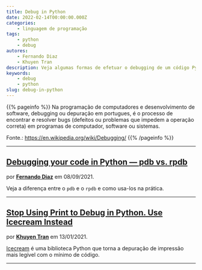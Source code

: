 ```yaml
---
title: Debug in Python
date: 2022-02-14T00:00:00.000Z
categories:
    - linguagem de programação
tags:
    - python
    - debug
autores:
    - Fernando Diaz
    - Khuyen Tran
description: Veja algumas formas de efetuar o debugging de um código Python.
keywords:
    - debug
    - python
slug: debug-in-python
---
```


{{% pageinfo %}}
Na programação de computadores e desenvolvimento de software, debugging ou depuração em portugues, é o processo de encontrar e resolver bugs (defeitos ou problemas que impedem a operação correta) em programas de computador, software ou sistemas.

Fonte.: <https://en.wikipedia.org/wiki/Debugging/>
{{% /pageinfo %}}

---

## [Debugging your code in Python — pdb vs. rpdb](https://itnext.io/debugging-your-code-in-python-pdb-vs-rpdb-e7bb918a8ac3)

por [**Fernando Diaz**](/autores/fernando-diaz/) em 08/09/2021.

Veja a diferença entre o `pdb` e o `rpdb` e como usa-los na prática.

---

## [Stop Using Print to Debug in Python. Use Icecream Instead](https://towardsdatascience.com/stop-using-print-to-debug-in-python-use-icecream-instead-79e17b963fcc)

por [**Khuyen Tran**](/autores/khuyen-tran/) em 13/01/2021.

[Icecream](https://github.com/gruns/icecream) é uma biblioteca Python que torna a depuração de impressão mais legível com o mínimo de código.

---
